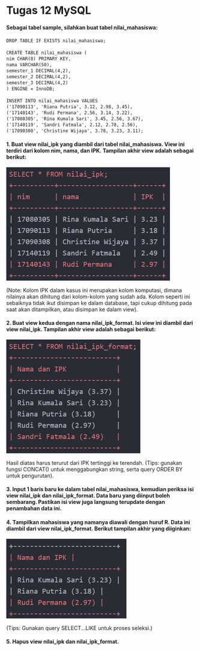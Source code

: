 # Tugas 12 MySQL
#### Sebagai tabel sample, silahkan buat tabel nilai_mahasiswa:
```
DROP TABLE IF EXISTS nilai_mahasiswa;

CREATE TABLE nilai_mahasiswa (
nim CHAR(8) PRIMARY KEY,
nama VARCHAR(50),
semester_1 DECIMAL(4,2),
semester_2 DECIMAL(4,2),
semester_3 DECIMAL(4,2)
) ENGINE = InnoDB;

INSERT INTO nilai_mahasiswa VALUES
('17090113', 'Riana Putria', 3.12, 2.98, 3.45),
('17140143', 'Rudi Permana', 2.56, 3.14, 3.22),
('17080305', 'Rina Kumala Sari', 3.45, 2.56, 3.67),
('17140119', 'Sandri Fatmala', 2.12, 2.78, 2.56),
('17090308', 'Christine Wijaya', 3.78, 3.23, 3.11);
```

#### 1. Buat view nilai_ipk yang diambil dari tabel nilai_mahasiswa. View ini terdiri dari kolom nim, nama, dan IPK. Tampilan akhir view adalah sebagai berikut:
![Tugas 12,1](https://github.com/troy213/tugas_12_mysql/blob/main/Tugas%2012.1%20MySQL.jpg)

(Note: Kolom IPK dalam kasus ini merupakan kolom komputasi, dimana nilainya akan dihitung dari kolom-kolom yang sudah ada. Kolom seperti ini sebaiknya tidak ikut disimpan ke dalam database, tapi cukup dihitung pada saat akan ditampilkan, atau disimpan ke dalam view).


#### 2. Buat view kedua dengan nama nilai_ipk_format. Isi view ini diambil dari view nilai_ipk. Tampilan akhir view adalah sebagai berikut:
![Tugas 12,2](https://github.com/troy213/tugas_12_mysql/blob/main/Tugas%2012.2%20MySQL.jpg)

Hasil diatas harus terurut dari IPK tertinggi ke terendah. (Tips: gunakan fungsi CONCAT() untuk menggabungkan string, serta query ORDER BY untuk pengurutan).


#### 3. Input 1 baris baru ke dalam tabel nilai_mahasiswa, kemudian periksa isi view nilai_ipk dan nilai_ipk_format. Data baru yang diinput boleh sembarang. Pastikan isi view juga langsung terupdate dengan penambahan data ini.


#### 4. Tampilkan mahasiswa yang namanya diawali dengan huruf R. Data ini diambil dari view nilai_ipk_format. Berikut tampilan akhir yang diiginkan:
![Tugas 12,4](https://github.com/troy213/tugas_12_mysql/blob/main/Tugas%2012.4%20MySQL.jpg)

(Tips: Gunakan query SELECT...LIKE untuk proses seleksi.)


#### 5. Hapus view nilai_ipk dan nilai_ipk_format.

